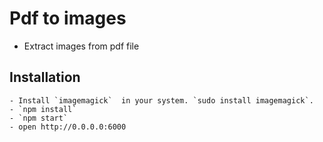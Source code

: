 # Pdf to images

- Extract images from pdf file

## Installation
    - Install `imagemagick`  in your system. `sudo install imagemagick`.
    - `npm install`
    - `npm start`
    - open http://0.0.0.0:6000